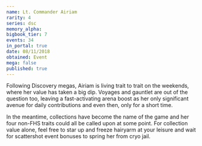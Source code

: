 ```yaml
---
name: Lt. Commander Airiam
rarity: 4
series: dsc
memory_alpha:
bigbook_tier: 7
events: 34
in_portal: true
date: 08/11/2018
obtained: Event
mega: false
published: true
---
```


Following Discovery megas, Airiam is living trait to trait on the weekends, where her value has taken a big dip. Voyages and gauntlet are out of the question too, leaving a fast-activating arena boost as her only significant avenue for daily contributions and even then, only for a short time.

In the meantime, collections have become the name of the game and her four non-FHS traits could all be called upon at some point. For collection value alone, feel free to star up and freeze hairyarm at your leisure and wait for scattershot event bonuses to spring her from cryo jail.
